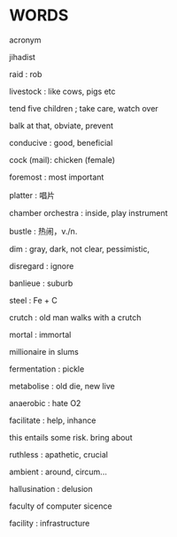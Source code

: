 # WORDS

acronym

jihadist

raid : rob

livestock : like cows, pigs etc

tend five children ; take care, watch over

balk at that, obviate, prevent

conducive : good, beneficial

cock (mail): chicken (female)

foremost : most important

platter : 唱片

chamber orchestra : inside, play instrument

bustle : 热闹，v./n.

dim : gray, dark, not clear, pessimistic, 

disregard : ignore

banlieue : suburb

steel : Fe + C

crutch : old man walks with a crutch

mortal : immortal

millionaire in slums

fermentation : pickle

metabolise : old die, new live

anaerobic : hate O2

facilitate : help, inhance

this entails some risk. bring about

ruthless : apathetic, crucial

ambient : around, circum...

hallusination : delusion

faculty of computer sicence

facility : infrastructure

